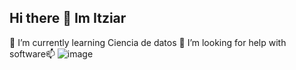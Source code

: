 ## Hi there 👋 Im Itziar
🌱 I’m currently learning Ciencia de datos
🤔 I’m looking for help with software📫
![image](https://github.com/user-attachments/assets/8ad5b01f-c57e-4748-908c-bfa7c3d95fd5)
